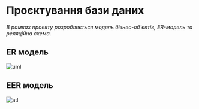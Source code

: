 # Проєктування бази даних

*В рамках проекту розробляється модель бізнес-об'єктів, ER-модель та реляційна схема.*

## ER модель
![uml](http://www.plantuml.com/plantuml/proxy?cache=no&src=https://raw.githubusercontent.com/Krut1la/whosaidit/master/src/uml/master/src/uml/ER.puml)

## EER модель
![atl](https://github.com/Krut1la/whosaidit/blob/master/src/uml/EER.png)

